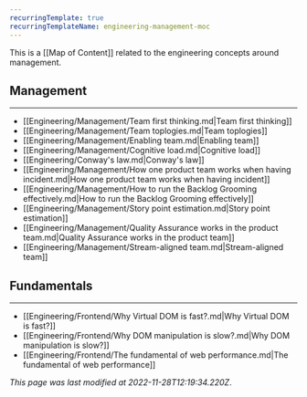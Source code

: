 ```yaml
---
recurringTemplate: true
recurringTemplateName: engineering-management-moc
---
```


This is a [[Map of Content]] related to the engineering concepts around management.

## Management
---
- [[Engineering/Management/Team first thinking.md|Team first thinking]]
- [[Engineering/Management/Team toplogies.md|Team toplogies]]
- [[Engineering/Management/Enabling team.md|Enabling team]]
- [[Engineering/Management/Cognitive load.md|Cognitive load]]
- [[Engineering/Conway's law.md|Conway's law]]
- [[Engineering/Management/How one product team works when having incident.md|How one product team works when having incident]]
- [[Engineering/Management/How to run the Backlog Grooming effectively.md|How to run the Backlog Grooming effectively]]
- [[Engineering/Management/Story point estimation.md|Story point estimation]]
- [[Engineering/Management/Quality Assurance works in the product team.md|Quality Assurance works in the product team]]
- [[Engineering/Management/Stream-aligned team.md|Stream-aligned team]]

## Fundamentals
---
- [[Engineering/Frontend/Why Virtual DOM is fast?.md|Why Virtual DOM is fast?]]
- [[Engineering/Frontend/Why DOM manipulation is slow?.md|Why DOM manipulation is slow?]]
- [[Engineering/Frontend/The fundamental of web performance.md|The fundamental of web performance]]


*This page was last modified at 2022-11-28T12:19:34.220Z*.
